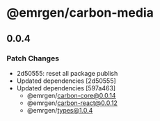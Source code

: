 # @emrgen/carbon-media

## 0.0.4

### Patch Changes

- 2d50555: reset all package publish
- Updated dependencies [2d50555]
- Updated dependencies [597a463]
  - @emrgen/carbon-core@0.0.14
  - @emrgen/carbon-react@0.0.12
  - @emrgen/types@1.0.4
